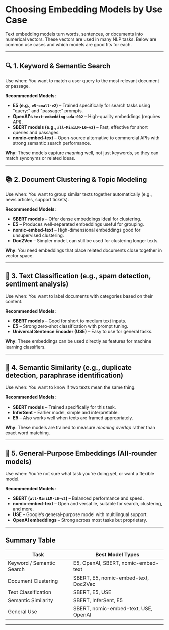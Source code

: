 # Choosing Embedding Models by Use Case

Text embedding models turn words, sentences, or documents into numerical vectors. These vectors are used in many NLP tasks. Below are common use cases and which models are good fits for each.

---

## 🔍 1. Keyword & Semantic Search

Use when: You want to match a user query to the most relevant document or passage.

**Recommended Models:**
- **E5 (e.g., `e5-small-v2`)** – Trained specifically for search tasks using "query:" and "passage:" prompts.
- **OpenAI's `text-embedding-ada-002`** – High-quality embeddings (requires API).
- **SBERT models (e.g., `all-MiniLM-L6-v2`)** – Fast, effective for short queries and passages.
- **nomic-embed-text** – Open-source alternative to commercial APIs with strong semantic search performance.

**Why**: These models capture *meaning* well, not just keywords, so they can match synonyms or related ideas.

---

## 📚 2. Document Clustering & Topic Modeling

Use when: You want to group similar texts together automatically (e.g., news articles, support tickets).

**Recommended Models:**
- **SBERT models** – Offer dense embeddings ideal for clustering.
- **E5** – Produces well-separated embeddings useful for grouping.
- **nomic-embed-text** – High-dimensional embeddings good for unsupervised clustering.
- **Doc2Vec** – Simpler model, can still be used for clustering longer texts.

**Why**: You need embeddings that place related documents close together in vector space.

---

## 🧠 3. Text Classification (e.g., spam detection, sentiment analysis)

Use when: You want to label documents with categories based on their content.

**Recommended Models:**
- **SBERT models** – Good for short to medium text inputs.
- **E5** – Strong zero-shot classification with prompt tuning.
- **Universal Sentence Encoder (USE)** – Easy to use for general tasks.

**Why**: These embeddings can be used directly as features for machine learning classifiers.

---

## 🧾 4. Semantic Similarity (e.g., duplicate detection, paraphrase identification)

Use when: You want to know if two texts mean the same thing.

**Recommended Models:**
- **SBERT models** – Trained specifically for this task.
- **InferSent** – Earlier model, simple and interpretable.
- **E5** – Also works well when texts are framed appropriately.

**Why**: These models are trained to measure *meaning overlap* rather than exact word matching.

---

## 🧰 5. General-Purpose Embeddings (All-rounder models)

Use when: You're not sure what task you're doing yet, or want a flexible model.

**Recommended Models:**
- **SBERT (`all-MiniLM-L6-v2`)** – Balanced performance and speed.
- **nomic-embed-text** – Open and versatile, suitable for search, clustering, and more.
- **USE** – Google’s general-purpose model with multilingual support.
- **OpenAI embeddings** – Strong across most tasks but proprietary.

---

## Summary Table

| Task                      | Best Model Types                            |
|---------------------------|---------------------------------------------|
| Keyword / Semantic Search | E5, OpenAI, SBERT, nomic-embed-text         |
| Document Clustering       | SBERT, E5, nomic-embed-text, Doc2Vec        |
| Text Classification       | SBERT, E5, USE                              |
| Semantic Similarity       | SBERT, InferSent, E5                        |
| General Use               | SBERT, nomic-embed-text, USE, OpenAI        |

---

